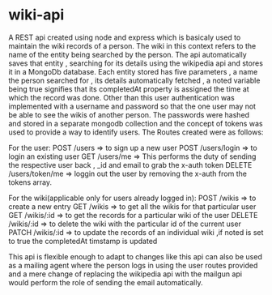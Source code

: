 # wiki-api

A REST api created using node and express which is basicaly used to maintain the wiki records of a person. The wiki in this context
refers to the name of the entity being searched by the person. The api automatically saves that entity , searching for its details 
using the wikipedia api and stores it in a MongoDb database. Each entity stored has five parameters , a name the person searched
for , its details automatically fetched , a noted variable being true signifies that its completedAt property is assigned the time
at which the record was done. Other than this user authentication was implemented with a username and password so that the one user
may not be able to see the wikis of another person. The passwords were hashed and stored in a separate mongodb collection and the 
concept of tokens was used to provide a way to identify users.
The Routes created were as follows:

For the user:
POST /users => to sign up a new user
POST /users/login => to login an existing user
GET /users/me => This performs the duty of sending the respective user back , _id and email to grab the x-auth token
DELETE /users/token/me => loggin out the user by removing the x-auth from the tokens array.

For the wiki(applicable only for users already logged in):
POST /wikis => to create a new entry
GET /wikis => to get all the wikis for that particular user
GET /wikis/:id => to get the records for a particular wiki of the user
DELETE /wikis/:id => to delete the wiki with the particular id of the current user
PATCH /wikis/:id => to update the records of an individual wiki ,if noted is set to true the completedAt timstamp is updated


This api is flexible enough to adapt to changes like this api can also be used as a mailing agent where the person logs in using the 
user routes provided and a mere change of replacing the wikipedia api with the mailgun api would perform the role of sending the email
automatically.

